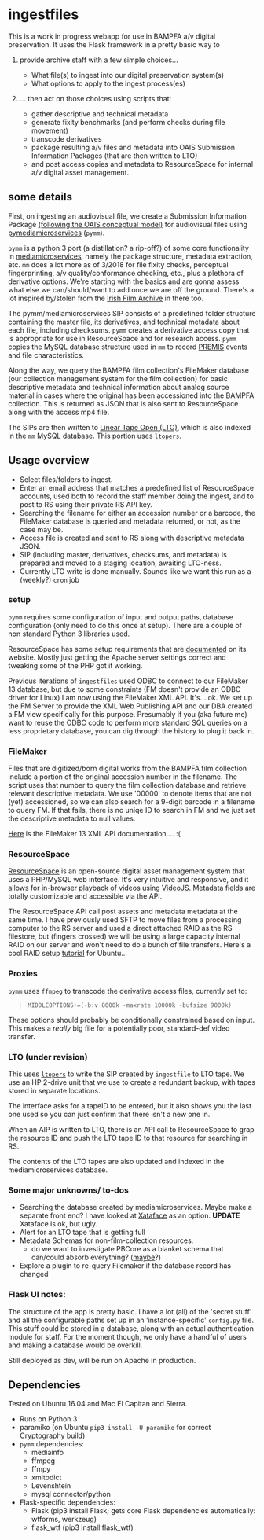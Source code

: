 # ingestfiles
This is a work in progress webapp for use in BAMPFA a/v digital preservation. It uses the Flask framework in a pretty basic way to 
1) provide archive staff with a few simple choices...

   * What file(s) to ingest into our digital preservation system(s)
   * What options to apply to the ingest process(es)


2) ... then act on those choices using scripts that:
   * gather descriptive and technical metadata
   * generate fixity benchmarks (and perform checks during file movement)
   * transcode derivatives
   * package resulting a/v files and metadata into OAIS Submission Information Packages (that are then written to LTO)
   * and post access copies and metadata to ResourceSpace for internal a/v digital asset management. 

## some details
First, on ingesting an audiovisual file, we create a Submission Information Package [\(following the OAIS conceptual model\)](https://en.wikipedia.org/wiki/Open_Archival_Information_System) for audiovisual files using [pymediamicroservices](https://github.com/BAM-PFA/pymm) (`pymm`). 

`pymm` is a python 3 port (a distillation? a rip-off?) of some core functionality in [mediamicroservices](https://github.com/mediamicroservices/mm), namely the package structure, metadata extraction, etc. `mm` does a lot more as of 3/2018 for file fixity checks, perceptual fingerprinting, a/v quality/conformance checking, etc., plus a plethora of derivative options. We're starting with the basics and are gonna assess what else we can/should/want to add once we are off the ground. There's a lot inspired by/stolen from the [Irish Film Archive](https://github.com/kieranjol/IFIscripts) in there too.

The pymm/mediamicroservices SIP consists of a predefined folder structure containing the master file, its derivatives, and technical metadata about each file, including checksums. `pymm` creates a derivative access copy that is appropriate for use in ResourceSpace and for research access. `pymm` copies the MySQL database structure used in `mm` to record [PREMIS](https://en.wikipedia.org/wiki/Preservation_Metadata:_Implementation_Strategies) events and file characteristics.

Along the way, we query the BAMPFA film collection's FileMaker database (our collection management system for the film collection) for basic descriptive metadata and technical information about analog source material in cases where the original has been accessioned into the BAMPFA collection. This is returned as JSON that is also sent to ResourceSpace along with the access mp4 file. 

The SIPs are then written to [Linear Tape Open (LTO)](https://en.wikipedia.org/wiki/Linear_Tape-Open), which is also indexed in the `mm` MySQL database. This portion uses [`ltopers`](https://github.com/amiaopensource/ltopers).

## Usage overview

* Select files/folders to ingest.
* Enter an email address that matches a predefined list of ResourceSpace accounts, used both to record the staff member doing the ingest, and to post to RS using their private RS API key. 
* Searching the filename for either an accession number or a barcode, the FileMaker database is queried and metadata returned, or not, as the case may be.
* Access file is created and sent to RS along with descriptive metadata JSON. 
* SIP (including master, derivatives, checksums, and metadata) is prepared and moved to a staging location, awaiting LTO-ness. 
* Currently LTO write is done manually. Sounds like we want this run as a (weekly?)  `cron` job

### setup
`pymm` requires some configuration of input and output paths, database configuration (only need to do this once at setup). There are a couple of non standard Python 3 libraries used.

ResourceSpace has some setup requirements that are [documented](https://www.resourcespace.com/knowledge-base/systemadmin/install_macosx) on its website. Mostly just getting the Apache server settings correct and tweaking some of the PHP got it working.

Previous iterations of `ingestfiles` used ODBC to connect to our FileMaker 13 database, but due to some constraints (FM doesn't provide an ODBC driver for Linux) I am now using the FileMaker XML API. It's... ok. We set up the FM Server to provide the XML Web Publishing API and our DBA created a FM view specifically for this purpose. Presumably if you (aka future me) want to reuse the ODBC code to perform more standard SQL queries on a less proprietary database, you can dig through the history to plug it back in.

### FileMaker
Files that are digitized/born digital works from the BAMPFA film collection include a portion of the original accession number in the filename. The script uses that number to query the film collection database and retrieve relevant descriptive metadata. We use '00000' to denote items that are not (yet) accessioned, so we can also search for a 9-digit barcode in a filename to query FM. If that fails, there is no uniqe ID to search in FM and we just set the descriptive metadata to null values.

[Here](https://fmhelp.filemaker.com/docs/13/en/fms13_cwp_xml.pdf) is the FileMaker 13 XML API documentation.... :(

### ResourceSpace
[ResourceSpace](https://www.resourcespace.com/) is an open-source digital asset management system that uses a PHP/MySQL web interface. It's very intuitive and responsive, and it allows for in-browser playback of videos using [VideoJS](http://videojs.com/). Metadata fields are totally customizable and accessible via the API.

The ResourceSpace API call post assets and metadata metadata at the same time. I have previously used SFTP to move files from a processing computer to the RS server and used a direct attached RAID as the RS filestore, but (fingers crossed) we will be using a large capacity internal RAID on our server and won't need to do a bunch of file transfers. Here's a cool RAID setup [tutorial](https://www.digitalocean.com/community/tutorials/how-to-create-raid-arrays-with-mdadm-on-ubuntu-16-04) for Ubuntu...

### Proxies
`pymm` uses `ffmpeg` to transcode the derivative access files, currently set to:

> `MIDDLEOPTIONS+=(-b:v 8000k -maxrate 10000k -bufsize 9000k)`

These options should probably be conditionally constrained based on input. This makes a *really* big file for a potentially poor, standard-def video transfer.

### LTO (under revision)
This uses [`ltopers`](https://github.com/amiaopensource/ltopers) to write the SIP created by `ingestfile` to LTO tape. We use an HP 2-drive unit that we use to create a redundant backup, with tapes stored in separate locations.

The interface asks for a tapeID to be entered, but it also shows you the last one used so you can just confirm that there isn't a new one in.

When an AIP is written to LTO, there is an API call to ResourceSpace to grap the resource ID and push the LTO tape ID to that resource for searching in RS.

The contents of the LTO tapes are also updated and indexed in the mediamicroservices database.

### Some major unknowns/ to-dos
* Searching the database created by mediamicroservices. Maybe make a separate front end? I have looked at [Xataface](http://xataface.com/) as an option. **UPDATE** Xataface is ok, but ugly.
* Alert for an LTO tape that is getting full
* Metadata Schemas for non-film-collection resources.
	* do we want to investigate PBCore as a blanket schema that can/could absorb everything? ([maybe](https://docs.google.com/spreadsheets/d/1pF6giZVXvgoqoy0bLwTezoDW7Ylpib8RKMxvNXhVxLI/edit?usp=sharing)?)
* Explore a plugin to re-query Filemaker if the database record has changed

### Flask UI notes:
The structure of the app is pretty basic. I have a lot (all) of the 'secret stuff' and all the configurable paths set up in an 'instance-specific' `config.py` file. This stuff could be stored in a database, along with an actual authentication module for staff. For the moment though, we only have a handful of users and making a database would be overkill.

Still deployed as dev, will be run on Apache in production.

## Dependencies
Tested on Ubuntu 16.04 and Mac El Capitan and Sierra.
* Runs on Python 3
* paramiko (on Ubuntu `pip3 install -U paramiko` for correct Cryptography build)
* `pymm` dependencies:
   * mediainfo
   * ffmpeg
   * ffmpy
   * xmltodict
   * Levenshtein
   * mysql connector/python
* Flask-specific dependencies: 
  * Flask (pip3 install Flask; gets core Flask dependencies automatically: wtforms, werkzeug)
  * flask_wtf (pip3 install flask_wtf)


  